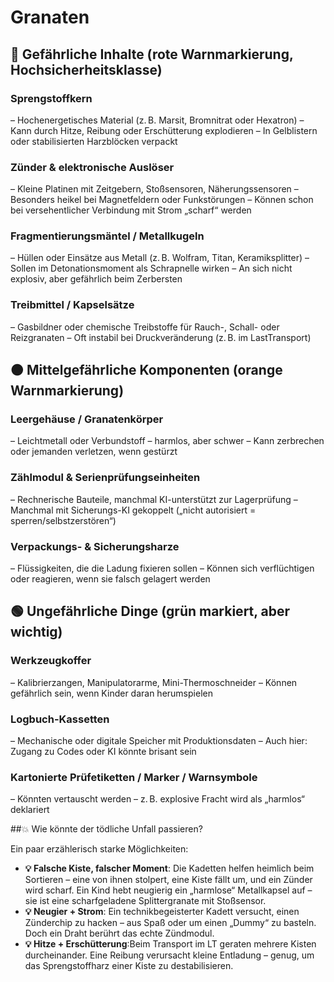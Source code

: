 # Granaten

## 🔴 Gefährliche Inhalte (rote Warnmarkierung, Hochsicherheitsklasse)

### Sprengstoffkern

– Hochenergetisches Material (z. B. Marsit, Bromnitrat oder Hexatron)
– Kann durch Hitze, Reibung oder Erschütterung explodieren
– In Gelblistern oder stabilisierten Harzblöcken verpackt

### Zünder & elektronische Auslöser

– Kleine Platinen mit Zeitgebern, Stoßsensoren, Näherungssensoren
– Besonders heikel bei Magnetfeldern oder Funkstörungen
– Können schon bei versehentlicher Verbindung mit Strom „scharf“ werden

### Fragmentierungsmäntel / Metallkugeln

– Hüllen oder Einsätze aus Metall (z. B. Wolfram, Titan, Keramiksplitter)
– Sollen im Detonationsmoment als Schrapnelle wirken
– An sich nicht explosiv, aber gefährlich beim Zerbersten

### Treibmittel / Kapselsätze

– Gasbildner oder chemische Treibstoffe für Rauch-, Schall- oder Reizgranaten
– Oft instabil bei Druckveränderung (z. B. im LastTransport)

## 🟠 Mittelgefährliche Komponenten (orange Warnmarkierung)

### Leergehäuse / Granatenkörper

– Leichtmetall oder Verbundstoff – harmlos, aber schwer
– Kann zerbrechen oder jemanden verletzen, wenn gestürzt

### Zählmodul & Serienprüfungseinheiten

– Rechnerische Bauteile, manchmal KI-unterstützt zur Lagerprüfung
– Manchmal mit Sicherungs-KI gekoppelt („nicht autorisiert = sperren/selbstzerstören“)

### Verpackungs- & Sicherungsharze

– Flüssigkeiten, die die Ladung fixieren sollen
– Können sich verflüchtigen oder reagieren, wenn sie falsch gelagert werden

## 🟢 Ungefährliche Dinge (grün markiert, aber wichtig)

### Werkzeugkoffer

– Kalibrierzangen, Manipulatorarme, Mini-Thermoschneider
– Können gefährlich sein, wenn Kinder daran herumspielen

### Logbuch-Kassetten

– Mechanische oder digitale Speicher mit Produktionsdaten
– Auch hier: Zugang zu Codes oder KI könnte brisant sein

### Kartonierte Prüfetiketten / Marker / Warnsymbole

– Könnten vertauscht werden – z. B. explosive Fracht wird als „harmlos“ deklariert

##💥 Wie könnte der tödliche Unfall passieren?

Ein paar erzählerisch starke Möglichkeiten:

* **💡 Falsche Kiste, falscher Moment**: Die Kadetten helfen heimlich beim Sortieren – eine von ihnen stolpert, eine Kiste fällt um, und ein Zünder wird scharf. Ein Kind hebt neugierig ein „harmlose“ Metallkapsel auf – sie ist eine scharfgeladene Splittergranate mit Stoßsensor.
* **💡 Neugier + Strom**: Ein technikbegeisterter Kadett versucht, einen Zünderchip zu hacken – aus Spaß oder um einen „Dummy“ zu basteln. Doch ein Draht berührt das echte Zündmodul.
* **💡 Hitze + Erschütterung**:Beim Transport im LT geraten mehrere Kisten durcheinander. Eine Reibung verursacht kleine Entladung – genug, um das Sprengstoffharz einer Kiste zu destabilisieren.
